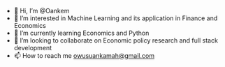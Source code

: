 - 👋 Hi, I’m @Oankem
- 👀 I’m interested in Machine Learning and its application in Finance and Economics
- 🌱 I’m currently learning Economics and Python
- 💞️ I’m looking to collaborate on Economic policy research and full stack development
- 📫 How to reach me owusuankamah@gmail.com

<!---
Oankem/Oankem is a ✨ special ✨ repository because its `README.md` (this file) appears on your GitHub profile.
You can click the Preview link to take a look at your changes.
--->

